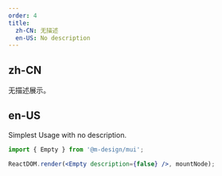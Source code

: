 ```yaml
---
order: 4
title:
  zh-CN: 无描述
  en-US: No description
---
```


## zh-CN

无描述展示。

## en-US

Simplest Usage with no description.

```jsx
import { Empty } from '@m-design/mui';

ReactDOM.render(<Empty description={false} />, mountNode);
```
